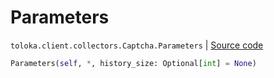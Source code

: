 # Parameters
`toloka.client.collectors.Captcha.Parameters` | [Source code](https://github.com/Toloka/toloka-kit/blob/v1.2.1/src/client/collectors.py#L297)

```python
Parameters(self, *, history_size: Optional[int] = None)
```


